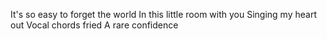 ---
---
It's so easy to forget the world
In this little room with you
Singing my heart out
Vocal chords fried
A rare confidence
